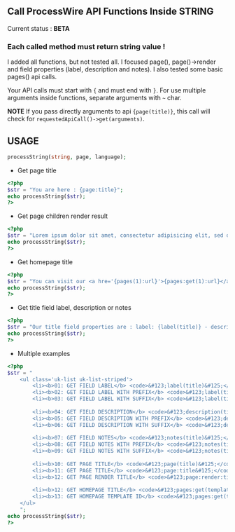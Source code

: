 ## Call ProcessWire API Functions Inside STRING

Current status : **BETA**

### Each called method must return string value !

I added all functions, but not tested all. I focused page(), page()->render and field properties (label, description and notes). I also tested some basic pages() api calls.

Your API calls must start with `{` and must end with `}`. For use multiple arguments inside functions, separate arguments with `~` char.

**NOTE** If you pass directly arguments to api `{page(title)}`, this call will check for `requestedApiCall()->get(arguments)`.

## USAGE

```php
processString(string, page, language);
```

- Get page title
```php
<?php
$str = "You are here : {page:title}";
echo processString($str);
?>
```

- Get page children render result
```php
<?php
$str = "Lorem ipsum dolor sit amet, consectetur adipisicing elit, sed do eiusmod tempor incididunt ut labore et dolore magna aliqua. Ut enim ad minim veniam, quis nostrud exercitation ullamco laboris nisi ut aliquip ex ea commodo consequat.<hr>{page:render:children}";
echo processString($str);
?>
```

- Get homepage title
```php
<?php
$str = "You can visit our <a hre='{pages(1):url}'>{pages:get(1):url}</a>";
echo processString($str);
?>
```

- Get title field label, description or notes
```php
<?php
$str = "Our title field properties are : label: {label(title)} - description: {description(title)} - notes: {notes(title)}";
echo processString($str);
?>
```

- Multiple examples
```php
<?php
$str = "
    <ul class='uk-list uk-list-striped'>
        <li><b>01: GET FIELD LABEL</b> <code>&#123;label(title)&#125;</code> <b>RESULT :</b> <code>{label(title)}</code></li>
        <li><b>02: GET FIELD LABEL WITH PREFIX</b> <code>&#123;label(title~=> )&#125;</code> <b>RESULT :</b> <code>{label(title~=> )}</code></li>
        <li><b>03: GET FIELD LABEL WITH SUFFIX</b> <code>&#123;label(title~~ <=)&#125;</code> <b>RESULT :</b> <code>{label(title~~ <=)}</code></li>
        
        <li><b>04: GET FIELD DESCRIPTION</b> <code>&#123;description(title)&#125;</code> <b>RESULT :</b> <code>{description(title)}</code><br>
        <li><b>05: GET FIELD DESCRIPTION WITH PREFIX</b> <code>&#123;description(title~=> )&#125;</code> <b>RESULT :</b> <code>{description(title~=> )}</code></li>
        <li><b>06: GET FIELD DESCRIPTION WITH SUFFIX</b> <code>&#123;description(title~~ <=)&#125;</code> <b>RESULT :</b> <code>{description(title~~ <=)}</code></li>
        
        <li><b>07: GET FIELD NOTES</b> <code>&#123;notes(title)&#125;</code> <b>RESULT :</b> <code>{notes(title)}</code><br>
        <li><b>08: GET FIELD NOTES WITH PREFIX</b> <code>&#123;notes(title~=> )&#125;</code> <b>RESULT :</b> <code>{notes(title~=> )}</code></li>
        <li><b>09: GET FIELD NOTES WITH SUFFIX</b> <code>&#123;notes(title~~ <=)&#125;</code> <b>RESULT :</b> <code>{notes(title~~ <=)}</code></li>
        
        <li><b>10: GET PAGE TITLE</b> <code>&#123;page(title)&#125;</code> <b>RESULT :</b> <code>{page(title)}</code></li>
        <li><b>11: GET PAGE TITLE</b> <code>&#123;page:title&#125;</code> <b>RESULT :</b> <code>{page:title}</code></li>
        <li><b>12: GET PAGE RENDER TITLE</b> <code>&#123;page:render:title&#125;</code> <b>RESULT :</b> <code>{page:render:title}</code></li>
        
        <li><b>12: GET HOMEPAGE TITLE</b> <code>&#123;pages:get(template=home):title&#125;</code> <b>RESULT :</b> <code>{pages:get(template=home):title}</code></li>
        <li><b>13: GET HOMEPAGE TEMPLATE ID</b> <code>&#123;pages:get(template=home):template:id&#125;</code> <b>RESULT :</b> <code>{pages:get(template=home):template:id}</code></li>
    </ul>
    ";
echo processString($str);
?>
```